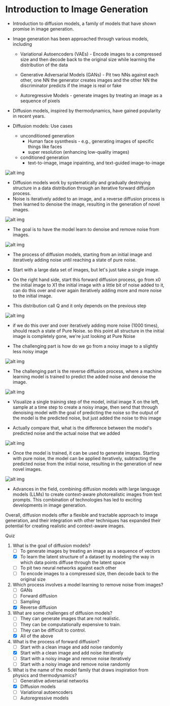 <h1>Introduction to Image Generation</h1>

* Introduction to diffusion models, a family of models that have shown promise in image generation. 

* Image generation has been approached through various models, including 
	* Variational Autoencoders (VAEs) - Encode images to a compressed size and then decode back to the original size while learning the distribution of the data 
	
	* Generative Adversarial Models (GANs) - Pit two NNs against each other, one NN the generator creates images and the other NN the discriminator predicts if the image is real or fake 
		
	* Autoregressive Models - generate images by treating an image as a sequence of pixels

* Diffusion models, inspired by thermodynamics, have gained popularity in recent years.

* Diffusion models: Use cases
	* unconditioned generation
		* Human face sysnthesis - e.g., generating images of specific things like faces
		* super resolution (enhancing low-quality images)
	* conditioned generation 
		* text-to-image, image inpainting, and text-guided image-to-image

![alt img](images/5/df_1.png)
* Diffusion models work by systematically and gradually destroying structure in a data distribution through an iterative forward diffusion process. 
* Noise is iteratively added to an image, and a reverse diffusion process is then learned to denoise the image, resulting in the generation of novel images. 

![alt img](images/5/df_2.png)
* The goal is to have the model learn to denoise and remove noise from images.

![alt img](images/5/df_3.png)
* The process of diffusion models, starting from an initial image and iteratively adding noise until reaching a state of pure noise. 

* Start with a large data set of images, but let's just take a single image. 
* On the right hand side, start this forward diffusion process, go from x0 the initial image to X1 the initial image with a little bit of noise added to it, can do this over and over again iteratively adding more and more noise to the initial image. 
* This distribution call Q and it only depends on the previous step

![alt img](images/5/df_4.png)
* if we do this over and over iteratively adding more noise (1000 times), should reach a state of Pure Noise.  so this point all structure in the initial image is completely gone, we're just looking at Pure Noise

* The challenging part is how do we go from a noisy image to a slightly less noisy image

![alt img](images/5/df_5.png)
* The challenging part is the reverse diffusion process, where a machine learning model is trained to predict the added noise and denoise the image.

![alt img](images/5/df_6.png)
* Visualize a single training step of the model, initial image X on the left, sample at a time step to create a noisy image, then send that through denoising model with the goal of predicting the noise so the output of the model is the predicted noise, but just added the noise to this image 

* Actually compare that, what is the difference between the model's predicted noise and the actual noise that we added

![alt img](images/5/df_7.png)
* Once the model is trained, it can be used to generate images. Starting with pure noise, the model can be applied iteratively, subtracting the predicted noise from the initial noise, resulting in the generation of new novel images.

![alt img](images/5/df_8.png)
* Advances in the field, combining diffusion models with large language models (LLMs) to create context-aware photorealistic images from text prompts. This combination of technologies has led to exciting developments in image generation.

Overall, diffusion models offer a flexible and tractable approach to image generation, and their integration with other techniques has expanded their potential for creating realistic and context-aware images.


Quiz

1. What is the goal of diffusion models?
	* [ ] To generate images by treating an image as a sequence of vectors
	* [x] To learn the latent structure of a dataset by modeling the way in which data points diffuse through the latent space
	* [ ] To pit two neural networks against each other
	* [ ] To encode images to a compressed size, then decode back to the original size

2. Which process involves a model learning to remove noise from images?
	* [ ] GANs
	* [ ] Forward diffusion
	* [ ] Sampling
	* [x] Reverse diffusion

3. What are some challenges of diffusion models?
	* [ ] They can generate images that are not realistic.
	* [ ] They can be computationally expensive to train.
	* [ ] They can be difficult to control.
	* [x] All of the above

4. What is the process of forward diffusion?
	* [ ] Start with a clean image and add noise randomly
	* [x] Start with a clean image and add noise iteratively
	* [ ] Start with a noisy image and remove noise iteratively
	* [ ] Start with a noisy image and remove noise randomly

5. What is the name of the model family that draws inspiration from physics and thermodynamics?
	* [ ] Generative adversarial networks
	* [x] Diffusion models
	* [ ] Variational autoencoders
	* [ ] Autoregressive models
